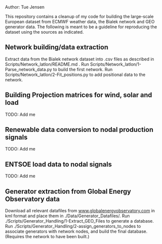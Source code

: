 Author: Tue Jensen

This repository contains a cleanup of my code for building the large-scale European dataset from ECMWF weather data, the Bialek network and GEO generator data.
The following is meant to be a guideline for reproducing the dataset using the sources as indicated.


## Network building/data extraction

Extract data from the Bialek network dataset into .csv files as described in Scripts/Network_latlon/README.md .
Run Scripts/Network_latlon/1-Parse_network_data.py to build the first network.
Run Scripts/Network_latlon/2-Fit_positions.py to add positional data to the network.



## Building Projection matrices for wind, solar and load

TODO: Add me

## Renewable data conversion to nodal production signals

TODO: Add me

## ENTSOE load data to nodal signals

TODO: Add me

## Generator extraction from Global Energy Observatory data

Download all relevant datafiles from www.globalenergyobservatory.com in kml format and place them in ./Data/Generator_Datafiles/.
Run ./Scripts/Generator_Handling/1-Extract_GEO_Files to generate a database.
Run ./Scripts/Generator_Handling/2-assign_generators_to_nodes to associate generators with network nodes, and build the final database. (Requires the network to have been built.)

